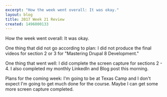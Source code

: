 ```yaml
---
excerpt: "How the week went overall: It was okay."
layout: blog
title: 2017 Week 21 Review
created: 1496000133
---
```

<p>How the week went overall: It was okay.</p><p>One thing that did not go according to plan: I did not produce the final videos for section 2 or 3 for "Mastering Drupal 8 Development."</p><p>One thing that went well: I did complete the screen capture for sections 2 - 4. I also completed my monthly LinkedIn and Blog post this morning.</p><p>Plans for the coming week: I'm going to be at Texas Camp and I don't expect I'm going to get much done for the course. Maybe I can get some more screen capture completed.</p>
